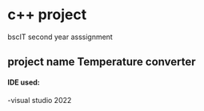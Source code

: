 # c++ project

bscIT second year asssignment

## project name Temperature converter

#### IDE used:
-visual studio 2022
